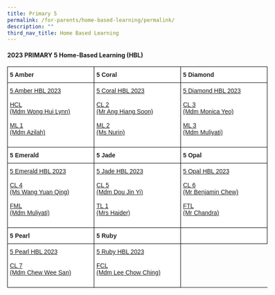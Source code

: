 ```yaml
---
title: Primary 5
permalink: /for-parents/home-based-learning/permalink/
description: ""
third_nav_title: Home Based Learning
---
```

#### **2023 PRIMARY 5 Home-Based Learning (HBL)**

<style type="text/css">
.tg  {border-collapse:collapse;border-spacing:0;}
.tg td{border-color:black;border-style:solid;border-width:1px;font-family:Arial, sans-serif;font-size:14px;
  overflow:hidden;padding:10px 5px;word-break:normal;}
.tg th{border-color:black;border-style:solid;border-width:1px;font-family:Arial, sans-serif;font-size:14px;
  font-weight:normal;overflow:hidden;padding:10px 5px;word-break:normal;}
.tg .tg-clhh{background-color:#FFF;color:#222;font-weight:bold;text-align:left;vertical-align:middle}
.tg .tg-6ua2{background-color:#FFF;border-color:inherit;color:#222;font-weight:bold;text-align:left;vertical-align:middle}
.tg .tg-1ppo{background-color:#FFF;color:#222;text-align:left;vertical-align:middle}
.tg .tg-yq3i{background-color:#FFF;color:#231F20;text-align:left;vertical-align:middle}
</style>
<table style="undefined;table-layout: fixed; width: 800px" class="tg">
<colgroup>
<col style="width: 200px">
<col style="width: 200px">
<col style="width: 200px">
</colgroup>
<thead>
  <tr>
    <th class="tg-clhh">5 Amber</th>
    <th class="tg-clhh">5 Coral</th>
    <th class="tg-clhh">5 Diamond</th>
  </tr>
</thead>
<tbody>
    <tr>
    <td class="tg-1ppo">
			<a target="_blank" href="https://docs.google.com/spreadsheets/d/1TdjDosurBPgTFL2SJdYs8gSaa7q5EIPrO0k4rGB1z0s/edit?usp=drive_link">5 Amber HBL 2023</a><br><br>
      <a target="_blank" href="https://docs.google.com/spreadsheets/d/1CyV5-JxwVQJxtsqsQSLq47vkmGVvSc8miGrkjRjwYEM/edit?usp=drive_link">HCL<br>(Mdm Wong Hui Lynn)</a><br><br>
			<a target="_blank" href="https://docs.google.com/spreadsheets/d/1CaqqNsEG3seeqxgxsLqwEPlOouuod9oa/edit?usp=drive_link&amp;ouid=118052901982246903681&amp;rtpof=true&amp;sd=true">ML 1<br>(Mdm Azilah)</a><br><br>
</td>
	    <td class="tg-1ppo">
      <a target="_blank" href="https://docs.google.com/spreadsheets/d/1TkR_HYjlt3KKfE8vw_xK2lxX4Amr6uZCb5_OPA6y8Ig/edit?usp=drive_link">5 Coral HBL 2023</a><br><br>
			<a target="_blank" href="https://docs.google.com/spreadsheets/d/1Jx15uGNpp4qUZveVwD2AR9B85aE7z1mDmbunc77yjDs/edit?usp=drive_link">CL 2<br>(Mr Ang Hiang Soon)</a><br><br>
		<a target="_blank" href="https://docs.google.com/spreadsheets/d/17mbxlYLYutipCXYiRta2y4JE4vZ6-y8R/edit?usp=drive_link&amp;ouid=118052901982246903681&amp;rtpof=true&amp;sd=true">ML 2<br>(Ms Nurin)</a><br><br>
			</td>
	   <td class="tg-1ppo">
      <a target="_blank" href="https://docs.google.com/spreadsheets/d/1LL21BS_y5O7PMx0vcvUFMOOc7YmczcRl2E3F-Mcosf8/edit?usp=drive_link">5 Diamond HBL 2023</a><br><br>
			<a target="_blank" href="https://docs.google.com/spreadsheets/d/1to5TMsQL3Vouhh0Qv7rhgEXdwF2iD66wU_AMaztD6pE/edit?usp=drive_link">CL 3<br>(Mdm Monica Yeo)</a><br><br>
			 <a target="_blank" href="https://docs.google.com/spreadsheets/d/1z3eD6OeLCrbDa1ezeflp-qHN1lqMfYcp/edit?usp=drive_link&amp;ouid=118052901982246903681&amp;rtpof=true&amp;sd=true">ML 3<br>(Mdm Muliyati)</a><br><br>
</td></tr>
			</tbody><thead>
  <tr>
    <th class="tg-clhh">5 Emerald</th>
    <th class="tg-clhh">5 Jade</th>
    <th class="tg-clhh">5 Opal</th>
  </tr>
</thead>
<tbody>
    <tr>
    <td class="tg-1ppo">
      <a target="_blank" href="https://docs.google.com/spreadsheets/d/1CUHkuyhStzqzYBhlYDDCsEEKhHqGnizFoISdzUJDA2E/edit?usp=drive_link">5 Emerald HBL 2023</a><br><br>
			<a target="_blank" href="https://docs.google.com/spreadsheets/d/14wdzRTKBOuvoN6I6eDa5Nsc05v1z_OxpvyIKjfpUiF0/edit?usp=drive_link">CL 4<br>(Ms Wang Yuan Qing)</a><br><br>
			<a target="_blank" href="https://docs.google.com/spreadsheets/d/1yJz23ZF8EorBSbSnlx0lo84e-PDZ-t60/edit?usp=drive_link&amp;ouid=118052901982246903681&amp;rtpof=true&amp;sd=true">FML<br>(Mdm Muliyati)</a><br><br>
			</td>
	    <td class="tg-1ppo">
      <a target="_blank" href="https://docs.google.com/spreadsheets/d/1YFm5JNaB7Y3oawktKf9tIRnS_tkT_6aj01N7qbzeDfE/edit?usp=drive_link">5 Jade HBL 2023</a><br><br>
			<a target="_blank" href="https://docs.google.com/spreadsheets/d/15tclv1SZ4mcpPs9Enq7feWEGzWFYugYDeHyRLn9FF_w/edit?usp=drive_link">CL 5<br>(Mdm Dou Jin Yi)</a><br><br>
				   <a target="_blank" href="https://docs.google.com/spreadsheets/d/1yUB67YqNfxTfgkiMb4h0BAmCWBWJO9gXaaWcWTGBvsQ/edit?usp=drive_link">TL 1<br>(Mrs Haider)</a><br><br>
			</td>
	   <td class="tg-1ppo">
      <a target="_blank" href="https://docs.google.com/spreadsheets/d/1M4iN8S2S-_koi_1gNA1uPEoqbf7PKT3nXPmD4n7B784/edit?usp=drive_link">5 Opal HBL 2023</a><br><br>
			<a target="_blank" href="https://docs.google.com/spreadsheets/d/1DmrhK4OrRCZ3r93-tY0BA5r4puoaQ6O7lKIB_2Ofn1s/edit?usp=drive_link">CL 6<br>(Mr Benjamin Chew)</a><br><br>
			 		<a target="_blank" href="https://docs.google.com/spreadsheets/d/1ygI6wRnxYkSEYDVzirr-45I_JIE3isTDi6BkgvDCfy8/edit?usp=drive_link">FTL<br>(Mr Chandra)</a><br><br>
			</td></tr></tbody>
					<thead>
  <tr>
    <th class="tg-clhh">5 Pearl</th>
    <th class="tg-clhh">5 Ruby</th>
    <th class="tg-clhh"></th>
  </tr>
</thead>
<tbody>
    <tr>
    <td class="tg-1ppo">
      <a target="_blank" href="https://docs.google.com/spreadsheets/d/1mPMIEqekgDEBztSZJG7BSSHdmISHwxEVlnZgX6_fiQ0/edit?usp=drive_link">5 Pearl HBL 2023</a><br><br>
			     <a target="_blank" href="https://docs.google.com/spreadsheets/d/1eNeoLwsgvoE4iYrXAGiwo0ITklEnXG32Pd6cXrnfA8k/edit?usp=drive_link">CL 7<br>(Mdm Chew Wee San) </a><br><br></td>
			   <td class="tg-1ppo">
      <a target="_blank" href="https://docs.google.com/spreadsheets/d/18xJcbERXVdTAeZotRQfWA6FGuYzXX7cYaSoCdqIwXlo/edit?usp=drive_link">5 Ruby HBL 2023</a><br><br>
			     <a target="_blank" href="https://docs.google.com/spreadsheets/d/1CYbPe-LL7JITTXQTp3fBtmK3nH4wGLfX8C5lehEYtv0/edit?usp=drive_link">FCL<br>(Mdm Lee Chow Ching)</a><br><br></td>
	</tr></tbody></table>